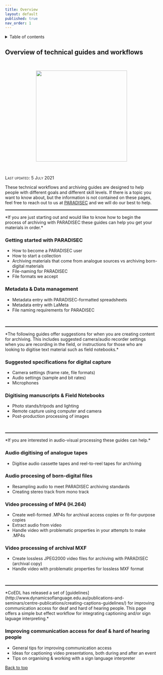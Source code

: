 ```yaml
---
title: Overview
layout: default
published: true
nav_order: 1
---
```


<details closed markdown="block">
  <summary>
    Table of contents
  </summary>
  {: .text-delta }
1. TOC
{:toc}
</details>


## Overview of technical guides and workflows

<br>
<p align="center">
  <img width="300" src="images/Revox_front.gif">
</p>
<br>

<span style="font-variant:small-caps;">Last updated: 5 July 2021</span>

These technical workflows and archiving guides are designed to help people with different goals and different skill levels. If there is a topic you want to know about, but the information is not contained on these pages, feel free to reach out to us at [PARADISEC](mailto:admin@paradisec.org.au) and we will do our best to help. 
<br>
<hr style="border:1px solid grey">
*If you are just starting out and would like to know how to begin the process of archiving with PARADISEC these guides can help you get your materials in order.*

### Getting started with PARADISEC
* How to become a PARADISEC user
* How to start a collection
* Archiving materials that come from analogue sources vs archiving born-digital materials
* File-naming for PARADISEC
* File formats we accept

### Metadata & Data management
* Metadata entry with PARADISEC-formatted spreadsheets
* Metadata entry with LaMeta
* File naming requirements for PARADISEC
<br>
<hr style="border:1px solid grey">
*The following guides offer suggestions for when you are creating content for archiving. This includes suggested camera/audio recorder settings when you are recording in the field, or instructions for those who are looking to digitise text material such as field notebooks.*

### Suggested specifications for digital capture
* Camera settings (frame rate, file formats)
* Audio settings (sample and bit rates) 
* Microphones

### Digitising manuscripts & Field Notebooks
* Photo stands/tripods and lighting
* Remote capture using computer and camera
* Post-production processing of images
<br>
<hr style="border:1px solid grey">
*If you are interested in audio-visual processing these guides can help.*

### Audio digitising of analogue tapes
* Digitise audio cassette tapes and reel-to-reel tapes for archiving

### Audio procesing of born-digital files
* Resampling audio to meet PARADISEC archiving standards
* Creating stereo track from mono track

### Video processing of MP4 (H.264)
* Create well-formed .MP4s for archival access copies or fit-for-purpose copies
* Extract audio from video
* Handle video with problematic properties in your attempts to make .MP4s

### Video processing of archival MXF
* Create lossless JPEG2000 video files for archiving with PARADISEC (archival copy)
* Handle video with problematic properties for lossless MXF format
<br>
<hr style="border:1px solid grey">
*CoEDL has released a set of [guidelines](http://www.dynamicsoflanguage.edu.au/publications-and-seminars/centre-publications/creating-captions-guidelines/) for improving communication access for deaf and hard of hearing people. This page offers a simple but effect workflow for integrating captioning and/or sign laguage interpreting.* 

### Improving communication access for deaf & hard of hearing people 
* General tips for improving communication access 
* Ideas for captioning video presentations, both during and after an event
* Tips on organising & working with a sign language interpreter

[Back to top](#)